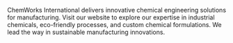 ChemWorks International delivers innovative chemical engineering solutions for manufacturing. Visit our website to explore our expertise in industrial chemicals, eco-friendly processes, and custom chemical formulations. We lead the way in sustainable manufacturing innovations.
